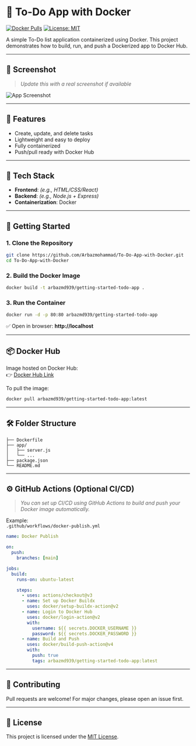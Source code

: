 
# 📝 To-Do App with Docker

[![Docker Pulls](https://img.shields.io/docker/pulls/arbazmd939/getting-started-todo-app.svg)](https://hub.docker.com/r/arbazmd939/getting-started-todo-app)
[![License: MIT](https://img.shields.io/badge/License-MIT-yellow.svg)](LICENSE)

A simple To-Do list application containerized using Docker. This project demonstrates how to build, run, and push a Dockerized app to Docker Hub.

---

## 📸 Screenshot

> _Update this with a real screenshot if available_

![App Screenshot](https://via.placeholder.com/800x400.png?text=To-Do+App+Screenshot)

---

## 🚀 Features

- Create, update, and delete tasks  
- Lightweight and easy to deploy  
- Fully containerized  
- Push/pull ready with Docker Hub

---

## 🧱 Tech Stack

- **Frontend**: *(e.g., HTML/CSS/React)*
- **Backend**: *(e.g., Node.js + Express)*
- **Containerization**: Docker

---

## 🐳 Getting Started

### 1. Clone the Repository

```bash
git clone https://github.com/Arbazmohammad/To-Do-App-with-Docker.git
cd To-Do-App-with-Docker
```

### 2. Build the Docker Image

```bash
docker build -t arbazmd939/getting-started-todo-app .
```

### 3. Run the Container

```bash
docker run -d -p 80:80 arbazmd939/getting-started-todo-app
```

✅ Open in browser: **http://localhost**

---

## 📦 Docker Hub

Image hosted on Docker Hub:  
👉 [Docker Hub Link](https://hub.docker.com/r/arbazmd939/getting-started-todo-app)

To pull the image:

```bash
docker pull arbazmd939/getting-started-todo-app:latest
```

---

## 🛠️ Folder Structure

```
├── Dockerfile
├── app/
│   ├── server.js
│   └── ...
├── package.json
└── README.md
```

---

## ⚙️ GitHub Actions (Optional CI/CD)

> _You can set up CI/CD using GitHub Actions to build and push your Docker image automatically._

Example:  
`.github/workflows/docker-publish.yml`

```yaml
name: Docker Publish

on:
  push:
    branches: [main]

jobs:
  build:
    runs-on: ubuntu-latest

    steps:
      - uses: actions/checkout@v3
      - name: Set up Docker Buildx
        uses: docker/setup-buildx-action@v2
      - name: Login to Docker Hub
        uses: docker/login-action@v2
        with:
          username: ${{ secrets.DOCKER_USERNAME }}
          password: ${{ secrets.DOCKER_PASSWORD }}
      - name: Build and Push
        uses: docker/build-push-action@v4
        with:
          push: true
          tags: arbazmd939/getting-started-todo-app:latest
```

---

## 🤝 Contributing

Pull requests are welcome! For major changes, please open an issue first.

---

## 📄 License

This project is licensed under the [MIT License](LICENSE).
